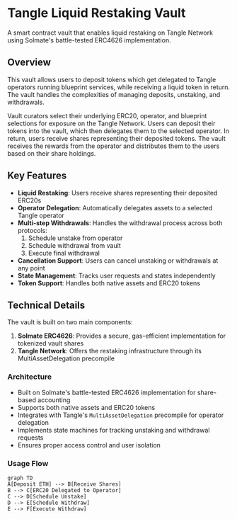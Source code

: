 # Tangle Liquid Restaking Vault

A smart contract vault that enables liquid restaking on Tangle Network using Solmate's battle-tested ERC4626 implementation.

## Overview

This vault allows users to deposit tokens which get delegated to Tangle operators running blueprint services, while receiving a liquid token in return. The vault handles the complexities of managing deposits, unstaking, and withdrawals.

Vault curators select their underlying ERC20, operator, and blueprint selections for exposure on the Tangle Network. Users can deposit their tokens into the vault, which then delegates them to the selected operator. In return, users receive shares representing their deposited tokens. The vault receives the rewards from the operator and distributes them to the users based on their share holdings.

## Key Features

- **Liquid Restaking**: Users receive shares representing their deposited ERC20s
- **Operator Delegation**: Automatically delegates assets to a selected Tangle operator
- **Multi-step Withdrawals**: Handles the withdrawal process across both protocols:
  1. Schedule unstake from operator
  2. Schedule withdrawal from vault
  3. Execute final withdrawal
- **Cancellation Support**: Users can cancel unstaking or withdrawals at any point
- **State Management**: Tracks user requests and states independently
- **Token Support**: Handles both native assets and ERC20 tokens

## Technical Details

The vault is built on two main components:

1. **Solmate ERC4626**: Provides a secure, gas-efficient implementation for tokenized vault shares
2. **Tangle Network**: Offers the restaking infrastructure through its MultiAssetDelegation precompile

### Architecture

- Built on Solmate's battle-tested ERC4626 implementation for share-based accounting
- Supports both native assets and ERC20 tokens
- Integrates with Tangle's `MultiAssetDelegation` precompile for operator delegation
- Implements state machines for tracking unstaking and withdrawal requests
- Ensures proper access control and user isolation

### Usage Flow

```mermaid
graph TD
A[Deposit ETH] --> B[Receive Shares]
B --> C[ERC20 Delegated to Operator]
C --> D[Schedule Unstake]
D --> E[Schedule Withdraw]
E --> F[Execute Withdraw]
```

